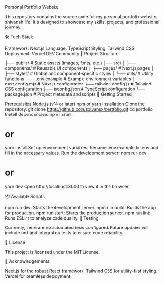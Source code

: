 Personal Portfolio Website

This repository contains the source code for my personal portfolio website, shivansh.life. It's designed to showcase my skills, projects, and professional journey.

🛠️ Tech Stack

Framework: Next.js
Language: TypeScript
Styling: Tailwind CSS
Deployment: Vercel
DEV Community
📁 Project Structure


├── public/             # Static assets (images, fonts, etc.)
├── src/
│   ├── components/      # Reusable UI components
│   ├── pages/           # Next.js pages
│   ├── styles/          # Global and component-specific styles
│   └── utils/           # Utility functions
├── .env.example         # Example environment variables
├── next.config.mjs      # Next.js configuration
├── tailwind.config.js   # Tailwind CSS configuration
├── tsconfig.json        # TypeScript configuration
└── package.json         # Project metadata and scripts
🚀 Getting Started

Prerequisites
Node.js (v14 or later)
npm or yarn
Installation
Clone the repository:
git clone https://github.com/sxivansx/portfolio.git
cd portfolio
Install dependencies:
npm install
# or
yarn install
Set up environment variables:
Rename .env.example to .env and fill in the necessary values.
Run the development server:
npm run dev
# or
yarn dev
Open http://localhost:3000 to view it in the browser.

📦 Available Scripts

npm run dev: Starts the development server.
npm run build: Builds the app for production.
npm run start: Starts the production server.
npm run lint: Runs ESLint to analyze code quality.
🧪 Testing

Currently, there are no automated tests configured. Future updates will include unit and integration tests to ensure code reliability.

📄 License

This project is licensed under the MIT License.

🙏 Acknowledgements

Next.js for the robust React framework.
Tailwind CSS for utility-first styling.
Vercel for seamless deployment.
